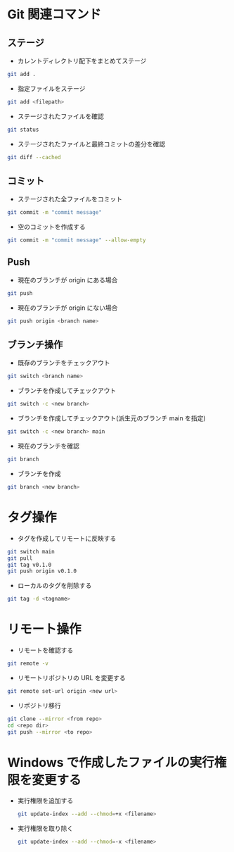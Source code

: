 # Git 関連コマンド

## ステージ

- カレントディレクトリ配下をまとめてステージ

```bash
git add .
```

- 指定ファイルをステージ

```bash
git add <filepath>
```

- ステージされたファイルを確認

```bash
git status
```

- ステージされたファイルと最終コミットの差分を確認

```bash
git diff --cached
```

## コミット

- ステージされた全ファイルをコミット

```bash
git commit -m "commit message"
```

- 空のコミットを作成する

```bash
git commit -m "commit message" --allow-empty
```

## Push

- 現在のブランチが origin にある場合

```bash
git push
```

- 現在のブランチが origin にない場合

```bash
git push origin <branch name>
```

## ブランチ操作

- 既存のブランチをチェックアウト

```bash
git switch <branch name>
```

- ブランチを作成してチェックアウト

```bash
git switch -c <new branch>
```

- ブランチを作成してチェックアウト(派生元のブランチ main を指定)

```bash
git switch -c <new branch> main
```

- 現在のブランチを確認

```bash
git branch
```

- ブランチを作成

```bash
git branch <new branch>
```

# タグ操作

- タグを作成してリモートに反映する

```bash
git switch main
git pull
git tag v0.1.0
git push origin v0.1.0
```

- ローカルのタグを削除する

```bash
git tag -d <tagname>
```

# リモート操作

- リモートを確認する

```bash
git remote -v
```

- リモートリポジトリの URL を変更する

```bash
git remote set-url origin <new url>
```

- リポジトリ移行

```bash
git clone --mirror <from repo>
cd <repo dir>
git push --mirror <to repo>
```

# Windows で作成したファイルの実行権限を変更する

- 実行権限を追加する
  ```bash
  git update-index --add --chmod=+x <filename>
  ```
- 実行権限を取り除く
  ```bash
  git update-index --add --chmod=-x <filename>
  ```
